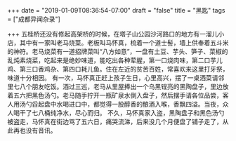 +++
date = "2019-01-09T08:36:54-07:00"
draft = "false"
title = "黑匙"
tags = ["成都异闻杂录"]

+++
五桂桥还没有修起高架桥的时候，在塔子山公园沙河路口的地方有一溜儿小店，其中有一家叫老马烧菜。老板叫马怀真，梳着一个道士髻，墙上供奉着五斗米的神符。老马烧菜有一道招牌菜叫“八方如意”，一盘有土豆、芋头、笋子、菜椒的乱炖素烧菜，吃起来是绝妙味道，能吃出各种荤腥，第一口烧肉味，第二口芋儿鸡、第三口香鸡杂、第四口耗儿鱼。住在左近的贫苦百姓，常喜欢来这里打牙祭，味道十分相因。
有一次，马怀真正赶上孩子生日，心里高兴，摆了一桌酒菜请邻里七八个朋友吃饭。酒过三巡，老马从里屋捧出一个乌黑锃亮的黑陶盘子，里边放着五六把黑色汤勺。老马随手拧开一瓶矿泉水倒入盘子，然后摆手请各位品尝，客人用汤勺舀起盘中水喝进口中，都觉得一股醇香的酿酒入喉，香飘四溢。当夜，众人喝干了七八桶纯净水，尽心而归。
不久，马怀真家入盗，黑陶盘子和黑色汤勺被盗走，马怀真在街边骂了五六日，痛哭流涕，后来没几个月便盘了铺子走了，从此再也没有音讯。
